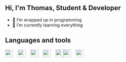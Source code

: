 ## Hi, I'm Thomas, Student & Developer
- 👀 I’m wrapped up in programming
- 🌱 I’m currently learning everything

## Languages and tools

<img src="https://upload.wikimedia.org/wikipedia/commons/6/61/HTML5_logo_and_wordmark.svg" width=25 height=25>&nbsp;&nbsp;&nbsp;&nbsp;<img src="https://upload.wikimedia.org/wikipedia/commons/d/d5/CSS3_logo_and_wordmark.svg" width=25 height=25>&nbsp;&nbsp;&nbsp;&nbsp;<img src="https://upload.wikimedia.org/wikipedia/fr/6/62/MySQL.svg" width=25 height=25>&nbsp;&nbsp;&nbsp;&nbsp;<img src="https://upload.wikimedia.org/wikipedia/commons/b/b2/Bootstrap_logo.svg" width=25 height=25>&nbsp;&nbsp;&nbsp;&nbsp;<img src="https://upload.wikimedia.org/wikipedia/commons/9/9a/Visual_Studio_Code_1.35_icon.svg" width=25 height=25><img src="https://seeklogo.com/images/S/symfony-logo-AA34C8FC16-seeklogo.com.png" width=25 height=25>&nbsp;&nbsp;&nbsp;&nbsp;<img src="https://commons.wikimedia.org/wiki/File:Unofficial_JavaScript_logo_2.svg" width=25 height=25>



